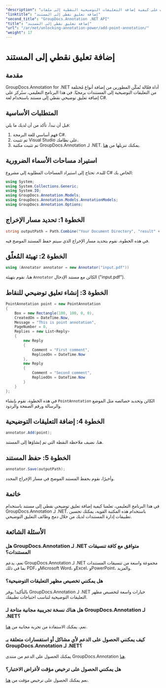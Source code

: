 ```yaml
---
"description": "تعرّف على كيفية إضافة التعليقات التوضيحية النقطية إلى ملفات PDF باستخدام GroupDocs.Annotation لـ .NET. دليل خطوة بخطوة لدمج سلس."
"linktitle": "إضافة تعليق نقطي إلى المستند"
"second_title": "GroupDocs.Annotation .NET API"
"title": "إضافة تعليق نقطي إلى المستند"
"url": "/ar/net/unlocking-annotation-power/add-point-annotation/"
"weight": 17
---
```


# إضافة تعليق نقطي إلى المستند

## مقدمة
GroupDocs.Annotation for .NET أداة فعّالة تُمكّن المطورين من إضافة أنواع مُختلفة من التعليقات التوضيحية إلى المستندات برمجيًا. في هذا البرنامج التعليمي، سنُركز على إضافة تعليق توضيحي نقطي إلى مستند باستخدام لغة C#.
## المتطلبات الأساسية
قبل أن نبدأ، تأكد من أن لديك ما يلي:
1. فهم أساسي للغة البرمجة C#.
2. تم تثبيت Visual Studio على نظامك.
3. تم تثبيت مكتبة GroupDocs.Annotation لـ .NET. يمكنك تنزيلها من [هنا](https://releases.groupdocs.com/annotation/net/).

## استيراد مساحات الأسماء الضرورية
للبدء، تحتاج إلى استيراد المساحات المطلوبة إلى مشروع C# الخاص بك:
```csharp
using System;
using System.Collections.Generic;
using System.IO;
using GroupDocs.Annotation.Models;
using GroupDocs.Annotation.Models.AnnotationModels;
using GroupDocs.Annotation.Options;
```
## الخطوة 1: تحديد مسار الإخراج
```csharp
string outputPath = Path.Combine("Your Document Directory", "result" + Path.GetExtension("input.pdf"));
```
في هذه الخطوة، نقوم بتحديد مسار الإخراج الذي سيتم حفظ المستند الموضح فيه.
## الخطوة 2: تهيئة المُعلّق
```csharp
using (Annotator annotator = new Annotator("input.pdf"))
```
هنا، نقوم بتهيئة `Annotator` الكائن مع مستند الإدخال ("input.pdf").
## الخطوة 3: إنشاء تعليق توضيحي للنقاط
```csharp
PointAnnotation point = new PointAnnotation
{
    Box = new Rectangle(100, 100, 0, 0),
    CreatedOn = DateTime.Now,
    Message = "This is point annotation",
    PageNumber = 0,
    Replies = new List<Reply>
    {
        new Reply
        {
            Comment = "First comment",
            RepliedOn = DateTime.Now
        },
        new Reply
        {
            Comment = "Second comment",
            RepliedOn = DateTime.Now
        }
    }
};
```
في هذه الخطوة، نقوم بإنشاء `PointAnnotation` الكائن وتحديد خصائصه مثل الموضع والرسالة ورقم الصفحة والردود.
## الخطوة 4: إضافة التعليقات التوضيحية
```csharp
annotator.Add(point);
```
هنا، نضيف ملاحظة النقطة التي تم إنشاؤها إلى المستند.
## الخطوة 5: حفظ المستند
```csharp
annotator.Save(outputPath);
```
وأخيرًا، نقوم بحفظ المستند الموضح في مسار الإخراج المحدد.

## خاتمة
في هذا البرنامج التعليمي، تعلمنا كيفية إضافة تعليق توضيحي نقطي إلى مستند باستخدام GroupDocs.Annotation لـ .NET. باستخدام هذه المكتبة القوية، يمكنك تحسين تطبيقات إدارة المستندات لديك من خلال دمج وظائف التعليق التوضيحي.
## الأسئلة الشائعة
### هل GroupDocs.Annotation لـ .NET متوافق مع كافة تنسيقات المستندات؟
نعم، يدعم GroupDocs.Annotation لـ .NET مجموعة واسعة من تنسيقات المستندات بما في ذلك PDF، وMicrosoft Word، وExcel، وPowerPoint، والمزيد.
### هل يمكنني تخصيص مظهر التعليقات التوضيحية؟
بالتأكيد! يوفر GroupDocs.Annotation لـ .NET خيارات واسعة لتخصيص مظهر التعليقات التوضيحية لتناسب احتياجات تطبيقك.
### هل هناك نسخة تجريبية مجانية متاحة لـ GroupDocs.Annotation لـ .NET؟
نعم، يمكنك الاستفادة من تجربة مجانية من [هنا](https://releases.groupdocs.com/).
### كيف يمكنني الحصول على الدعم لأي مشاكل أو استفسارات متعلقة بـ GroupDocs.Annotation لـ .NET؟
يمكنك الحصول على الدعم من منتدى GroupDocs.Annotation [هنا](https://forum.groupdocs.com/c/annotation/10).
### هل يمكنني الحصول على ترخيص مؤقت لأغراض الاختبار؟
نعم يمكنك الحصول على ترخيص مؤقت من [هنا](https://purchase.groupdocs.com/temporary-license/).